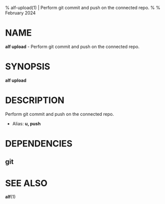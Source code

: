 % alf-upload(1) | Perform git commit and push on the connected repo.
% 
% February 2024

NAME
==================================================

**alf upload** - Perform git commit and push on the connected repo.

SYNOPSIS
==================================================

**alf upload**

DESCRIPTION
==================================================

Perform git commit and push on the connected repo.

- Alias: **u, push**

DEPENDENCIES
==================================================

git
--------------------------------------------------


SEE ALSO
==================================================

**alf**(1)


